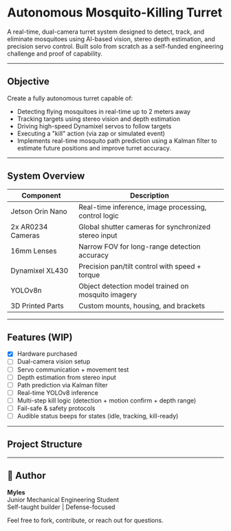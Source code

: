 # Autonomous Mosquito-Killing Turret

A real-time, dual-camera turret system designed to detect, track, and eliminate mosquitoes using AI-based vision, stereo depth estimation, and precision servo control. Built solo from scratch as a self-funded engineering challenge and proof of capability.

---

## Objective

Create a fully autonomous turret capable of:
- Detecting flying mosquitoes in real-time up to 2 meters away
- Tracking targets using stereo vision and depth estimation
- Driving high-speed Dynamixel servos to follow targets
- Executing a "kill" action (via zap or simulated event)
- Implements real-time mosquito path prediction using a Kalman filter to estimate future positions and improve turret accuracy.

---

## System Overview

|    Component     |                   Description                         |
|------------------|-------------------------------------------------------|
| Jetson Orin Nano | Real-time inference, image processing, control logic  |
| 2x AR0234 Cameras| Global shutter cameras for synchronized stereo input  |
| 16mm Lenses      | Narrow FOV for long-range detection accuracy          |
| Dynamixel XL430  | Precision pan/tilt control with speed + torque        |
| YOLOv8n          | Object detection model trained on mosquito imagery    |
| 3D Printed Parts | Custom mounts, housing, and brackets                  |

---

## Features (WIP)

- [x] Hardware purchased
- [ ] Dual-camera vision setup
- [ ] Servo communication + movement test
- [ ] Depth estimation from stereo input
- [ ] Path prediction via Kalman filter
- [ ] Real-time YOLOv8 inference
- [ ] Multi-step kill logic (detection + motion confirm + depth range)
- [ ] Fail-safe & safety protocols
- [ ] Audible status beeps for states (idle, tracking, kill-ready)

---

## Project Structure

---

## 👤 Author

**Myles**  
Junior Mechanical Engineering Student  
Self-taught builder | Defense-focused 

Feel free to fork, contribute, or reach out for questions.
